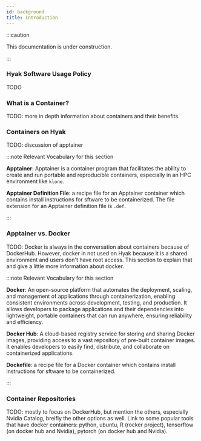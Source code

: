 ```yaml
---
id: background
title: Introduction
---
```


:::caution

This documentation is under construction.

:::

### Hyak Software Usage Policy

TODO

### What is a Container?

TODO: more in depth information about containers and their benefits. 

### Containers on Hyak

TODO: discussion of apptainer 

:::note Relevant Vocabulary for this section

**Apptainer**: Apptainer is a container program that facilitates the ability to create and run portable and reproducible containers, especially in an HPC environment like `klone`.

**Apptainer Definition File**: a recipe file for an Apptainer container which contains install instructions for sftware to be containerized. The file extension for an Apptainer definition file is `.def`.

:::

### Apptainer vs. Docker

TODO: Docker is always in the conversation about containers because of DockerHub. However, docker in not used on Hyak because it is a shared environment and users don't have root access. This section to explain that and give a little more information about docker. 

:::note Relevant Vocabulary for this section

**Docker**: An open-source platform that automates the deployment, scaling, and management of applications through containerization, enabling consistent environments across development, testing, and production. It allows developers to package applications and their dependencies into lightweight, portable containers that can run anywhere, ensuring reliability and efficiency.

**Docker Hub**: A cloud-based registry service for storing and sharing Docker images, providing access to a vast repository of pre-built container images. It enables developers to easily find, distribute, and collaborate on containerized applications.

**Dockefile**: a recipe file for a Docker container which contains install instructions for sftware to be containerized. 

:::

### Container Repositories

TODO: mostly to focus on DockerHub, but mention the others, especially Nvidia Catalog, breifly the other options as well. Link to some popular tools that have docker containers: python, ubuntu, R (rocker project), tensorflow (on docker hub and Nvidia), pytorch (on docker hub and Nvidia). 